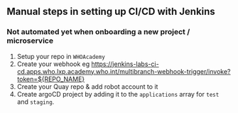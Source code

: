 ## Manual steps in setting up CI/CD with Jenkins

### Not automated yet when onboarding a new project / microservice 
1. Setup your repo in `WHOAcademy`
2. Create your webhook eg https://jenkins-labs-ci-cd.apps.who.lxp.academy.who.int/multibranch-webhook-trigger/invoke?token=${REPO_NAME}
3. Create your Quay repo & add robot account to it
4. Create argoCD project by adding it to the `applications` array for `test` and `staging`.
